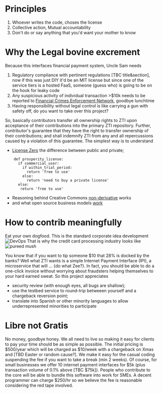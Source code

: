 # Principles
1. Whoever writes the code, choses the license
2. Collective action, Mutual accountability
3. Don't do or say anything that you'd want your mother to know

# Why the Legal bovine excrement
Because this interfaces financial payment system, Uncle Sam needs 
1. Regulatory compliance with pertinent regulations [TBC title&section], now if this was just DIY it'd be an MIT license but since one of the service tiers is a hosted FaaS, someone (guess who) is going to be on the hook for leaky code
2. Any suspicious activity of individual transaction >$10k needs to be reported to [Financial Crimes Enforcement Network](https://www.fincen.gov), goodbye lunchtime
3. Having responsibility without legal control is like carrying a gun with safety off, do you want to take over this project?

So, basically contributors transfer all ownership rights to ZTI upon acceptance of their contributions into the primary ZTI repository. Further, contributor's guarantee that they have the right to transfer ownership of their contributions; and shall indemnify ZTI from any and all repercussions caused by a violation of this guarantee. The simplest way is to understand
* [License Zero](https://guide.licensezero.com/#comparing-public-licenses) the difference between public and private;
```
    def prosperity_license:
      if commercial_user:
        if within_trial_period:
          return 'free to use'
        else:
          return 'need to buy a private license'
      else:
       return 'free to use'
```
* Reasoning behind Creative Commons [non-derivative](https://creativecommons.org/share-your-work/licensing-examples/#nd) works
* and what open source business models [work](https://pubsonline.informs.org/doi/abs/10.1287/mnsc.1060.0547)

# How to contrib meaningfully
Eat your own dogfood. This is the standard corporate idea development
![DevOps](./contrib/img/DevOps-BadApple.png)
That is why the credit card processing industry looks like
![pureed mush](./contrib/img/US-cardProcessing.png)

You know that if you want to tip someone $10 that 28% is docked by the banks? Well what ZTI wants is a simple Internet Payment Interface (IPI), a microservice that will ... {do what Zee?}. In fact, you should be able to do a one-click invoice without worrying about fraudsters helping themselves to your hard earned sweat. So this project appreciates
* security review (with enough eyes, all bugs are shallow);
* use the testbed service to round-trip betweeen yourself and a chargeback reversion point;
* translate into Spanish or other minority languages to allow underrepresented minorities to participate

# Libre not Gratis
No money, goodbye honey. We all need to live so making it easy for clients to pay your time should be as simple as possible. The initial pricing is $500/year which will be charged as $10/week with a chargeback on Xmas and [TBD Easter or random cause?]. We make it easy for the casual coding suspending the fee if you want to take a break (min 2 weeks). Of course, for small businesses we offer 10 internet payment interfaces for $5k (plus transaction volume of 0.1% above [TBC $75k]). People who contribute to the core will be able to bundle this software into work for SMEs. A decent programmer can charge $250/hr so we believe the fee is reasonable considering the red tape involved.
